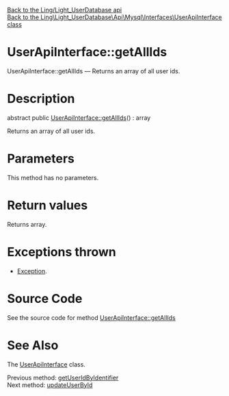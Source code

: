 [Back to the Ling/Light_UserDatabase api](https://github.com/lingtalfi/Light_UserDatabase/blob/master/doc/api/Ling/Light_UserDatabase.md)<br>
[Back to the Ling\Light_UserDatabase\Api\Mysql\Interfaces\UserApiInterface class](https://github.com/lingtalfi/Light_UserDatabase/blob/master/doc/api/Ling/Light_UserDatabase/Api/Mysql/Interfaces/UserApiInterface.md)


UserApiInterface::getAllIds
================



UserApiInterface::getAllIds — Returns an array of all user ids.




Description
================


abstract public [UserApiInterface::getAllIds](https://github.com/lingtalfi/Light_UserDatabase/blob/master/doc/api/Ling/Light_UserDatabase/Api/Mysql/Interfaces/UserApiInterface/getAllIds.md)() : array




Returns an array of all user ids.




Parameters
================

This method has no parameters.


Return values
================

Returns array.


Exceptions thrown
================

- [Exception](http://php.net/manual/en/class.exception.php).&nbsp;







Source Code
===========
See the source code for method [UserApiInterface::getAllIds](https://github.com/lingtalfi/Light_UserDatabase/blob/master/Api/Mysql/Interfaces/UserApiInterface.php#L92-L92)


See Also
================

The [UserApiInterface](https://github.com/lingtalfi/Light_UserDatabase/blob/master/doc/api/Ling/Light_UserDatabase/Api/Mysql/Interfaces/UserApiInterface.md) class.

Previous method: [getUserIdByIdentifier](https://github.com/lingtalfi/Light_UserDatabase/blob/master/doc/api/Ling/Light_UserDatabase/Api/Mysql/Interfaces/UserApiInterface/getUserIdByIdentifier.md)<br>Next method: [updateUserById](https://github.com/lingtalfi/Light_UserDatabase/blob/master/doc/api/Ling/Light_UserDatabase/Api/Mysql/Interfaces/UserApiInterface/updateUserById.md)<br>

